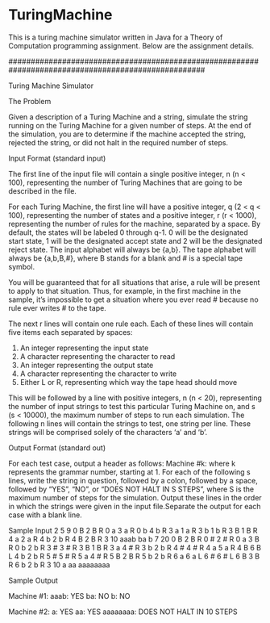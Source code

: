 # TuringMachine

This is a turing machine simulator written in Java for a Theory of Computation programming assignment. 
Below are the assignment details.

####################################################################################################

Turing Machine Simulator

The Problem

Given a description of a Turing Machine and a string, simulate the string running on the Turing
Machine for a given number of steps. At the end of the simulation, you are to determine if the
machine accepted the string, rejected the string, or did not halt in the required number of steps.


Input Format (standard input)

The first line of the input file will contain a single positive integer, n (n < 100), representing the
number of Turing Machines that are going to be described in the file.


For each Turing Machine, the first line will have a positive integer, q (2 < q < 100), representing
the number of states and a positive integer, r (r < 1000), representing the number of rules for the
machine, separated by a space. By default, the states will be labeled 0 through q-1. 0 will be the
designated start state, 1 will be the designated accept state and 2 will be the designated reject
state. The input alphabet will always be {a,b}. The tape alphabet will always be {a,b,B,#},
where B stands for a blank and # is a special tape symbol.


You will be guaranteed that for all situations that arise, a rule will be present to apply to that
situation. Thus, for example, in the first machine in the sample, it’s impossible to get a
situation where you ever read # because no rule ever writes # to the tape.


The next r lines will contain one rule each. Each of these lines will contain five items each
separated by spaces:


1) An integer representing the input state
2) A character representing the character to read
3) An integer representing the output state
4) A character representing the character to write
5) Either L or R, representing which way the tape head should move


This will be followed by a line with positive integers, n (n < 20), representing the number of
input strings to test this particular Turing Machine on, and s (s < 10000), the maximum number
of steps to run each simulation. The following n lines will contain the strings to test, one string
per line. These strings will be comprised solely of the characters ‘a’ and ‘b’.


Output Format (standard out)


For each test case, output a header as follows: Machine #k: where k represents the grammar
number, starting at 1.
For each of the following s lines, write the string in question, followed by a colon, followed by a
space, followed by “YES”, “NO”, or “DOES NOT HALT IN S STEPS”, where S is the
maximum number of steps for the simulation.
Output these lines in the order in which the strings were given in the input file.Separate the
output for each case with a blank line.


Sample Input
2
5 9
0 B 2 B R
0 a 3 a R
0 b 4 b R
3 a 1 a R
3 b 1 b R
3 B 1 B R
4 a 2 a R
4 b 2 b R
4 B 2 B R
3 10
aaab
ba
b
7 20
0 B 2 B R
0 # 2 # R
0 a 3 B R
0 b 2 b R
3 # 3 # R
3 B 1 B R
3 a 4 # R
3 b 2 b R
4 # 4 # R
4 a 5 a R
4 B 6 B L
4 b 2 b R
5 # 5 # R
5 a 4 # R
5 B 2 B R
5 b 2 b R
6 a 6 a L
6 # 6 # L
6 B 3 B R
6 b 2 b R
3 10
a
aa
aaaaaaaa


Sample Output

Machine #1:
aaab: YES
ba: NO
b: NO

Machine #2:
a: YES
aa: YES
aaaaaaaa: DOES NOT HALT IN 10 STEPS
